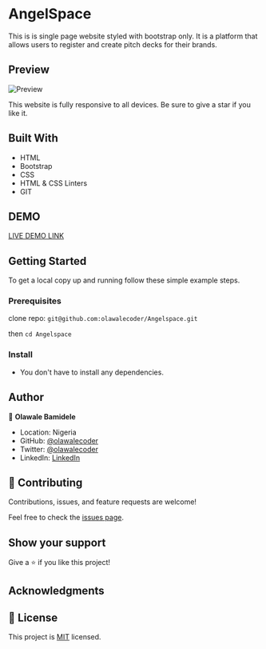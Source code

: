 # AngelSpace

This is is single page website styled with bootstrap only. It is a platform that allows users to register and create pitch decks for their brands.

## Preview
![Preview](./assets/angelscreen.png)

This website is fully responsive to all devices. Be sure to give a star if you like it.

## Built With

- HTML 
- Bootstrap
- CSS
- HTML & CSS Linters
- GIT

## DEMO

[LIVE DEMO LINK](https://olawalecoder.github.io/Angelspace/)

## Getting Started

To get a local copy up and running follow these simple example steps.

### Prerequisites

clone repo: `git@github.com:olawalecoder/Angelspace.git`

then
`cd Angelspace`

### Install
- You don't have to install any dependencies.

## Author

👤 **Olawale Bamidele**

- Location: Nigeria
- GitHub: [@olawalecoder](https://github.com/olawalecoder)
- Twitter: [@olawalecoder](https://twitter.com/olawalecoder)
- LinkedIn: [LinkedIn](https://linkedin.com/in/bamidele-olawale-072975142)

## 🤝 Contributing
Contributions, issues, and feature requests are welcome!

Feel free to check the [issues page](https://github.com/olawalecoder/Angelspace/issues).

## Show your support
Give a ⭐️ if you like this project!

## Acknowledgments

## 📝 License
This project is [MIT](./MIT.md) licensed.
